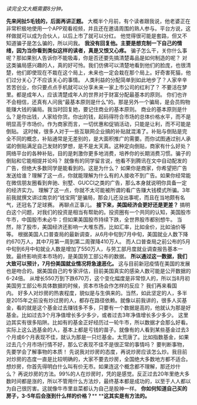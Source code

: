 *读完全文大概需要8分钟。*  
   
**先来闲扯5毛钱的，后面再讲正题。** 大概半个月前，有个读者跟我说，他老婆正在非常积极地使用一个APP观看视频，并且还在邀请周围的熟人参与。平台方说，这样做就可以成为合伙人，以后上市了就可以分红。 他觉得很可能是套路，但又不知道骗子是怎么骗的，所以问我。 **我没有回复他。主要是想克制一下自己的情绪，因为当你看到类似这样的读者，真是又恨又心疼。** 骗子怎么干，关你什么事呢？那如果别人告诉你不能吸毒，你是否还要先搞清楚毒品是如何制造的呢？ 对这类骗局感兴趣的人，真的好可怜。我们仿佛可以清楚地看到他们的脸庞，也很清楚，他们即使现在不栽在这个局上，未来也一定会栽在那个局上。好奇害死猫，他们过分关心了不应该关心的事情。 人类利益的分配简单到如此地步了？人家辛辛苦苦创业，你只要点点手机就可以分享未来一家上市公司的红利了？ 不要活在梦里。都是成年人，应该清楚成年人的世界对于财富分配最基本的原则。 你们也许不会相信，还真有人问我“最基本原则是什么”的。那是另外一个骗局，是会员购物能赚大钱的骗局。我当时回复她，要记住商业的基本原则。 商业的基本原则是什么？是你出钱，人家给你货。你出的钱，起码得符合市场的总体价格水平，而不是明显高于市场价。作为商家而言，一切优惠和促销活动，只能是让利，而不可能是倒贴。 这时候，很多人对于一些互联网企业搞的补贴就混淆了。补贴与倒贴是完全不同的概念，补贴通常是无差别的，是大面积推广的需要。而你试图通过别人承诺的倒贴满足自己发财的梦想，是不是太天真。这种定向倒贴，商家有什么好处？网络平台的各种补贴，目的是刺激你更多地消费，培养你的长期消费习惯。骗子的倒贴和它能相提并论吗？ 就像有的同学留言说，他看不到腾讯在文中自动配发的广告，但绝大多数同学是能看到的。这是为什么？ 如果你是商家，你希望把广告发送给谁？理解了这一点，你就能理解为什么有的人接收不到广告。如果你经常能在微信朋友圈看到奔驰、别墅、GUCCI之类的广告，那么本身就说明你具备一定的经济实力。 理解了这一点，你就不太可能被所谓的看广告赚大钱模式所骗。3年前我就撰文讲过南京的“钱宝网”是骗局，那会儿还没出事呢，而且在当地颇有名气，还冠名了足球赛。 再聊点正事儿。 **接下来，美国经济会更好还是更差？** 搞明白这个问题，对我们的投资是相当有帮助的。投资圈有一个共同的认知，美国股市牛市，中国股市未必牛；但如果美国股市持续下跌，全世界股市都别想牛。 当然，除了股市，美国经济还影响一大堆东西，比如汇率，比如金价，比如油价等等。 根据美国人口普查局的最新调查，从6月中旬到7月中旬，美国就业人数下降约670万人，其中7月第一周到第二周骤降410万人。 而人口普查局之前公布的5月中旬到6月中旬就业人数是增加了550万人，与劳工部月度就业调查报告基本一致。最终影响资本市场的，是美国劳工部公布的数据。 **所以通过这一数据，我们大致可以预计，7月份美国就业情况将急速恶化。** 这与目前新冠疫情在美国的发展也是吻合的。据美国自己的专家评估，目前美国真实的感染人数可能是公开数据的6-24倍。 从增长550万到下跌670万，这个变化幅度是非常惊人的，所以当8月初美国劳工部公布具体数据的时候，资本市场会作怎样的反应？ 我们再来看国内。 好多人对炒房的热衷程度，貌似是与生俱来的。当然，如此坚定的人，多半是2015年之前没有炒过房的人，都存在路径依赖。就像以前我讲的，很多人买基金，看的就是这个基金过去赚钱多不多，只要有一个数据是高的，他就认为那是好基金。比如过去3个月净值增长多少多少，或者过去3年净值增长多少多少。 这里边其实有很多陷阱。比如有的基金正好经历过一轮牛市，所以数据才会那么好看。实际上这么选基金的人，基本上都是亏钱的苗子。就像有的人看到某些基金过去3个月或6个月表现不佳，就认为那是一只烂基金。太荒唐了。比如指数基金，如果过去几个月市场行情不好，那么它表现不佳不是很正常的事情吗？ 要判断事物，先要学会了解事物的本质！ 先说我对炒房的态度，再说炒房应该怎么炒。我目前对炒房的态度一直是比较明确的，大家不要去炒房，全国绝大多数地方都不适合。想炒房，你首先得明白什么叫有价无市。如果连这个概念都不理解，那还炒什么？ 再说炒房的方法。99%的人在炒房时，凭的是感觉。反正过去20年里绝大多数时间都是涨的，所以不管用什么方法炒，最终基本都是成功的，以至于人人都以为自己很厉害。这就像牛市里韭菜都认为自己是股神一样。 **你如何知道自己买的房子，3-5年后会涨到什么样的价格？**** ****这其实是有方法的。** 